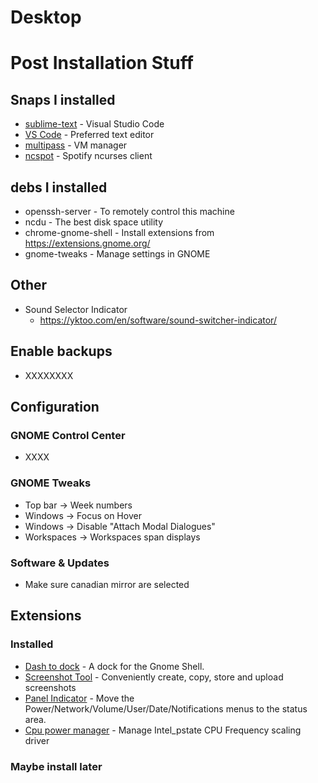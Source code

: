 # Desktop
# Post Installation Stuff

## Snaps I installed

 * [sublime-text](https://snapcraft.io/code)  		    - Visual Studio Code
 * [VS Code](https://snapcraft.io/sublime-text)  		- Preferred text editor
 * [multipass](https://snapcraft.io/multipass)     		- VM manager
 * [ncspot](https://snapcraft.io/ncspot)				- Spotify ncurses client

## debs I installed

 * openssh-server		- To remotely control this machine
 * ncdu					- The best disk space utility
 * chrome-gnome-shell	- Install extensions from https://extensions.gnome.org/
 * gnome-tweaks			- Manage settings in GNOME
 
 ## Other
  * Sound Selector Indicator
    - https://yktoo.com/en/software/sound-switcher-indicator/

## Enable backups

  - XXXXXXXX

## Configuration

### GNOME Control Center

 * XXXX


### GNOME Tweaks

 * Top bar -> Week numbers
 * Windows -> Focus on Hover
 * Windows -> Disable "Attach Modal Dialogues"
 * Workspaces -> Workspaces span displays

### Software & Updates

 * Make sure canadian mirror are selected

## Extensions

### Installed
 * [Dash to dock](https://extensions.gnome.org/extension/307/dash-to-dock/)  	- A dock for the Gnome Shell.
 * [Screenshot Tool](https://extensions.gnome.org/extension/1112/screenshot-tool/)  	- Conveniently create, copy, store and upload screenshots
 * [Panel Indicator](https://extensions.gnome.org/extension/2416/panel-indicators/)  	- Move the Power/Network/Volume/User/Date/Notifications menus to the status area.
 * [Cpu power manager](https://extensions.gnome.org/extension/945/cpu-power-manager/)  - Manage Intel_pstate CPU Frequency scaling driver

### Maybe install later

